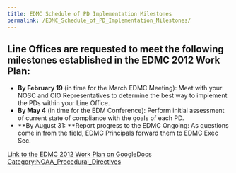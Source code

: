 ```yaml
---
title: EDMC Schedule of PD Implementation Milestones
permalink: /EDMC_Schedule_of_PD_Implementation_Milestones/
---
```


Line Offices are requested to meet the following milestones established in the EDMC 2012 Work Plan:
---------------------------------------------------------------------------------------------------

-   **By February 19** (in time for the March EDMC Meeting): Meet with your NOSC and CIO Representatives to determine the best way to implement the PDs within your Line Office.
-   **By May 4** (in time for the EDM Conference): Perform initial assessment of current state of compliance with the goals of each PD.
-   **By August 31: **Report progress to the EDMC Ongoing: As questions come in from the field, EDMC Principals forward them to EDMC Exec Sec.

[Link to the EDMC 2012 Work Plan on GoogleDocs](https://docs.google.com/a/noaa.gov/document/d/1CSfbGMJwTnICuxm1cGkizBQhqKnW6SDpb2EtychaEDM/edit)
[Category:NOAA_Procedural_Directives](/Category:NOAA_Procedural_Directives "wikilink")